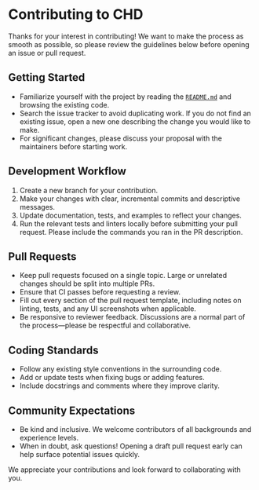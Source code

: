 # Contributing to CHD

Thanks for your interest in contributing! We want to make the process as smooth as possible, so please review the guidelines below before opening an issue or pull request.

## Getting Started
- Familiarize yourself with the project by reading the [`README.md`](README.md) and browsing the existing code.
- Search the issue tracker to avoid duplicating work. If you do not find an existing issue, open a new one describing the change you would like to make.
- For significant changes, please discuss your proposal with the maintainers before starting work.

## Development Workflow
1. Create a new branch for your contribution.
2. Make your changes with clear, incremental commits and descriptive messages.
3. Update documentation, tests, and examples to reflect your changes.
4. Run the relevant tests and linters locally before submitting your pull request. Please include the commands you ran in the PR description.

## Pull Requests
- Keep pull requests focused on a single topic. Large or unrelated changes should be split into multiple PRs.
- Ensure that CI passes before requesting a review.
- Fill out every section of the pull request template, including notes on linting, tests, and any UI screenshots when applicable.
- Be responsive to reviewer feedback. Discussions are a normal part of the process—please be respectful and collaborative.

## Coding Standards
- Follow any existing style conventions in the surrounding code.
- Add or update tests when fixing bugs or adding features.
- Include docstrings and comments where they improve clarity.

## Community Expectations
- Be kind and inclusive. We welcome contributors of all backgrounds and experience levels.
- When in doubt, ask questions! Opening a draft pull request early can help surface potential issues quickly.

We appreciate your contributions and look forward to collaborating with you.
